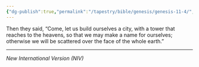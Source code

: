 ```yaml
---
{"dg-publish":true,"permalink":"/tapestry/bible/genesis/genesis-11-4/","title":"Genesis 11:4","tags":["bible-verse","bible-verse"],"dgHomeLink":true,"dgShowLocalGraph":true,"dgEnableSearch":true}
---
```



Then they said, “Come, let us build ourselves a city, with a tower that reaches to the heavens, so that we may make a name for ourselves; otherwise we will be scattered over the face of the whole earth.”


---
*New International Version (NIV)*
